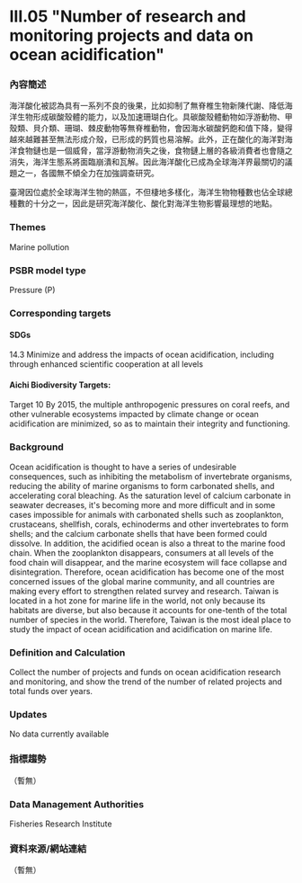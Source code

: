 # III.05 "Number of research and monitoring projects and data on ocean acidification"

<script type="text/javascript" src="http://cdn.mathjax.org/mathjax/latest/MathJax.js?config=TeX-AMS-MML_HTMLorMML"></script>

### 內容簡述
海洋酸化被認為具有一系列不良的後果，比如抑制了無脊椎生物新陳代謝、降低海洋生物形成碳酸殼體的能力，以及加速珊瑚白化。具碳酸殼體動物如浮游動物、甲殼類、貝介類、珊瑚、棘皮動物等無脊椎動物，會因海水碳酸鈣飽和值下降，變得越來越難甚至無法形成介殼，已形成的鈣質也易溶解。此外，正在酸化的海洋對海洋食物鏈也是一個威脅，當浮游動物消失之後，食物鏈上層的各級消費者也會隨之消失，海洋生態系將面臨崩潰和瓦解。因此海洋酸化已成為全球海洋界最關切的議題之一，各國無不傾全力在加強調查研究。

臺灣因位處於全球海洋生物的熱區，不但棲地多樣化，海洋生物物種數也佔全球總種數的十分之一，因此是研究海洋酸化、酸化對海洋生物影響最理想的地點。

### Themes
Marine pollution
### PSBR model type
Pressure (P)
### Corresponding targets
#### SDGs
14.3 Minimize and address the impacts of ocean acidification, including through enhanced scientific cooperation at all levels
#### Aichi Biodiversity Targets:
Target 10 By 2015, the multiple anthropogenic pressures on coral reefs, and other vulnerable ecosystems impacted by climate change or ocean acidification are minimized, so as to maintain their integrity and functioning.
### Background
Ocean acidification is thought to have a series of undesirable consequences, such as inhibiting the metabolism of invertebrate organisms, reducing the ability of marine organisms to form carbonated shells, and accelerating coral bleaching. As the saturation level of calcium carbonate in seawater decreases, it's becoming more and more difficult and in some cases impossible for animals with carbonated shells such as zooplankton, crustaceans, shellfish, corals, echinoderms and other invertebrates to form shells; and the calcium carbonate shells that have been formed could dissolve. In addition, the acidified ocean is also a threat to the marine food chain. When the zooplankton disappears, consumers at all levels of the food chain will disappear, and the marine ecosystem will face collapse and disintegration. Therefore, ocean acidification has become one of the most concerned issues of the global marine community, and all countries are making every effort to strengthen related survey and research. Taiwan is located in a hot zone for marine life in the world, not only because its habitats are diverse, but also because it accounts for one-tenth of the total number of species in the world. Therefore, Taiwan is the most ideal place to study the impact of ocean acidification and acidification on marine life.
### Definition and Calculation
Collect the number of projects and funds on ocean acidification research and monitoring, and show the trend of the number of related projects and total funds over years.
### Updates
No data currently available
### 指標趨勢
（暫無）
### Data Management Authorities
Fisheries Research Institute
### 資料來源/網站連結
（暫無）